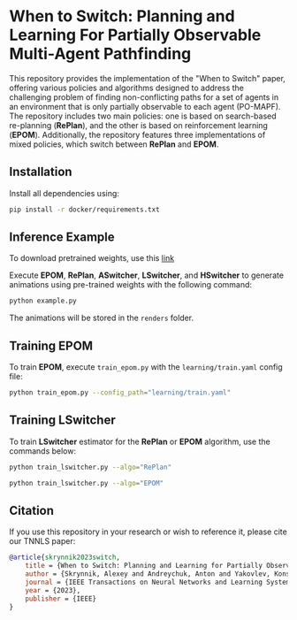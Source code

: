 # When to Switch: Planning and Learning For Partially Observable Multi-Agent Pathfinding

This repository provides the implementation of the "When to Switch" paper, offering various policies and algorithms
designed to address the challenging problem of finding non-conflicting paths for a set of agents in an environment that
is only partially observable to each agent (PO-MAPF).
The repository includes two main policies: one is based on search-based re-planning (**RePlan**), and the other is based
on reinforcement learning (**EPOM**).
Additionally, the repository features three implementations of mixed policies, which switch between **RePlan** and **EPOM**.

## Installation

Install all dependencies using:

```bash
pip install -r docker/requirements.txt
```

## Inference Example


To download pretrained weights, use this [link](https://drive.google.com/file/d/1LMu2YOxzQbWDDacQaV7R-Pizkvjpp8R_/view?usp=sharing)

Execute **EPOM**, **RePlan**, **ASwitcher**, **LSwitcher**, and **HSwitcher** to generate animations using pre-trained
weights with the following command:

```bash
python example.py
```


The animations will be stored in the ```renders``` folder.

## Training EPOM

To train **EPOM**, execute ```train_epom.py``` with the ```learning/train.yaml``` config file:

```bash
python train_epom.py --config_path="learning/train.yaml"
```

## Training LSwitcher

To train **LSwitcher** estimator for the **RePlan** or **EPOM** algorithm, use the commands below:

```bash
python train_lswitcher.py --algo="RePlan"
```

```bash
python train_lswitcher.py --algo="EPOM"
```

## Citation

If you use this repository in your research or wish to reference it, please cite our TNNLS paper:

```bibtex
@article{skrynnik2023switch,
    title = {When to Switch: Planning and Learning for Partially Observable Multi-Agent Pathfinding},
    author = {Skrynnik, Alexey and Andreychuk, Anton and Yakovlev, Konstantin and Panov, Aleksandr I},
    journal = {IEEE Transactions on Neural Networks and Learning Systems},
    year = {2023},
    publisher = {IEEE}
}
```
